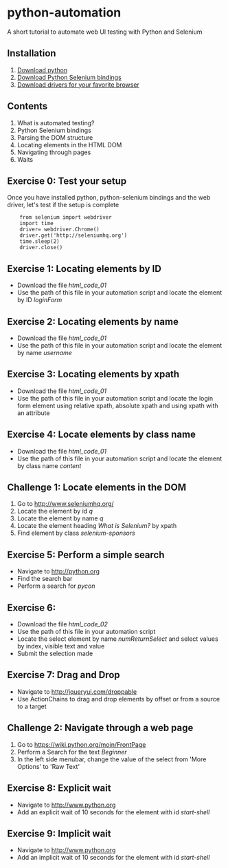 
# python-automation
A short tutorial to automate web UI testing with Python and Selenium 

## Installation
1. [Download python](https://www.python.org/downloads/)
2. [Download Python Selenium bindings](https://selenium-python.readthedocs.io/installation.html)
3. [Download drivers for your favorite browser](https://selenium-python.readthedocs.io/installation.html#drivers)

## Contents
1. What is automated testing?
2. Python Selenium bindings
3. Parsing the DOM structure
4. Locating elements in the HTML DOM
5. Navigating through pages
6. Waits

## Exercise 0: Test your setup

Once you have installed python, python-selenium bindings and the web driver, let's test if the setup is complete 

	    from selenium import webdriver
        import time
        driver= webdriver.Chrome()
        driver.get('http://seleniumhq.org')
        time.sleep(2)
        driver.close()

##  Exercise 1: Locating elements by ID
 - Download the file *html_code_01*
 - Use the path of this file in your
   automation script and locate the element by ID *loginForm*

## Exercise 2: Locating elements by name
 - Download the file *html_code_01*
 - Use the path of this file in your
   automation script and locate the element by name *username*

## Exercise 3: Locating elements by xpath
 - Download the file *html_code_01*
 - Use the path of this file in your
   automation script and locate the login form element using relative xpath, absolute xpath and using xpath with an attribute

## Exercise 4: Locate elements by class name
 - Download the file *html_code_01*
 - Use the path of this file in your
   automation script and locate the element by class name *content*

## Challenge 1: Locate elements in the DOM
1. Go to http://www.seleniumhq.org/
2. Locate the element by id *q*
3. Locate the element by name *q*
4. Locate the element heading *What is Selenium?* by xpath 
5. Find element by class *selenium-sponsors*

## Exercise 5: Perform a simple search
 - Navigate to http://python.org
 - Find the search bar 
 - Perform a search for *pycon*

## Exercise 6: 
 - Download the file *html_code_02*
 - Use the path of this file in your automation script 
 - Locate the select element by name *numReturnSelect* and select values by index, visible text and value
- Submit the selection made

 ## Exercise 7: Drag and Drop
 - Navigate to http://jqueryui.com/droppable
 - Use ActionChains to drag and drop elements by offset or from a source to a target 
 
## Challenge 2: Navigate through a web page
1. Go to https://wiki.python.org/moin/FrontPage
2. Perform a Search for the text *Beginner* 
3. In the left side menubar, change the value of the select from 'More Options' to 'Raw Text'

## Exercise 8: Explicit wait
- Navigate to http://www.python.org
- Add an explicit wait of 10 seconds for the element with id *start-shell*

## Exercise 9: Implicit wait
-  Navigate to http://www.python.org
- Add an implicit wait of 10 seconds for the element with id *start-shell*